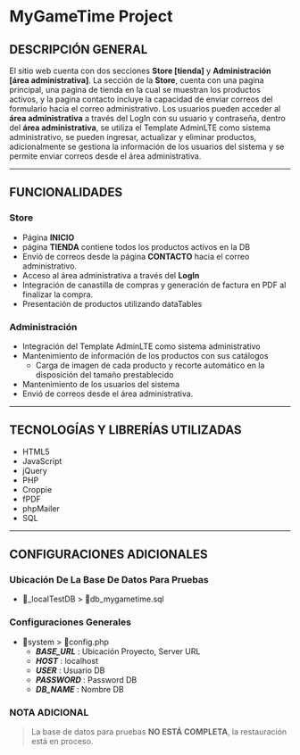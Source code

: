 # MyGameTime Project

## DESCRIPCIÓN GENERAL
El sitio web cuenta con dos secciones **Store [tienda]** y **Administración [área administrativa]**. La sección de la **Store**, cuenta con una pagina principal, una pagina de tienda en la cual se muestran los productos activos, y la pagina contacto incluye la capacidad de enviar correos del formulario hacia el correo administrativo. Los usuarios pueden acceder al **área administrativa** a través del LogIn con su usuario y contraseña, dentro del **área administrativa**, se utiliza el Template AdminLTE como sistema administrativo, se pueden ingresar, actualizar y eliminar productos, adicionalmente se gestiona la información de los usuarios del sistema y se permite enviar correos desde el área administrativa.

---
## FUNCIONALIDADES

### Store
* Página **INICIO**
* página **TIENDA** contiene todos los productos activos en la DB
* Envió de correos desde la página **CONTACTO** hacia el correo administrativo.
* Acceso al área administrativa a través del **LogIn**
* Integración de canastilla de compras y generación de factura en PDF al finalizar la compra.
* Presentación de productos utilizando dataTables

### Administración
* Integración del Template AdminLTE como sistema administrativo
* Mantenimiento de información de los productos con sus catálogos
	* Carga de imagen de cada producto y recorte automático en la disposición del tamaño prestablecido
* Mantenimiento de los usuarios del sistema
* Envió de correos desde el área administrativa.

---
## TECNOLOGÍAS Y LIBRERÍAS UTILIZADAS 

* HTML5
* JavaScript
* jQuery
* PHP
* Croppie
* fPDF
* phpMailer
* SQL

---
## CONFIGURACIONES ADICIONALES

### Ubicación De La Base De Datos Para Pruebas
* 📂_localTestDB > 📄db_mygametime.sql
### Configuraciones Generales
* 📂system > 📄config.php
	* ***BASE_URL***  : Ubicación Proyecto, Server URL
	* ***HOST*** : localhost
	* ***USER*** : Usuario DB
	* ***PASSWORD*** : Password DB
	* ***DB_NAME*** : Nombre DB

### NOTA ADICIONAL
> La base de datos para pruebas **NO ESTÁ COMPLETA**, la restauración está en proceso.
